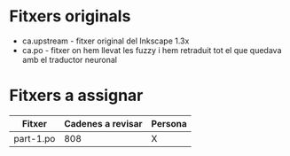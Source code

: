 # Fitxers originals

* ca.upstream - fitxer original del Inkscape 1.3x
* ca.po - fitxer on hem llevat les fuzzy i hem retraduit tot el que quedava amb el traductor neuronal

# Fitxers a assignar

| Fitxer      | Cadenes a revisar | Persona  |
| ----------- | ----------- |----------- |
| part-1.po   | 808         | X

